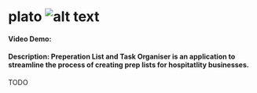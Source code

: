 # plato ![alt text]([https://img.freepik.com/premium-vector/plate-logo_535345-3582.jpg])
#### Video Demo:  <URL HERE>
#### Description: Preperation List and Task Organiser is an application to streamline the process of creating prep lists for hospitatlity businesses.
TODO

